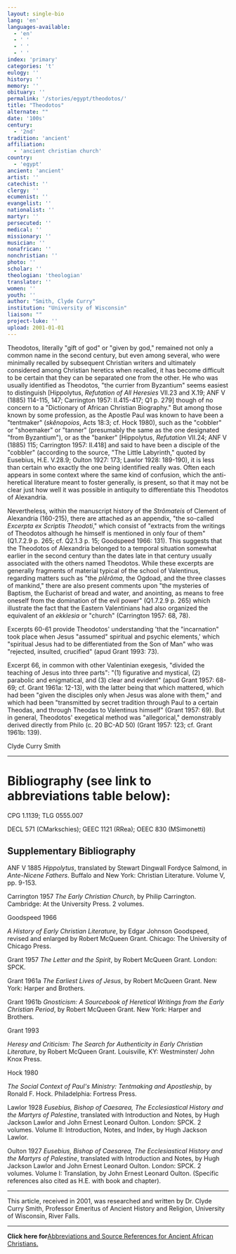 ```yaml
---
layout: single-bio
lang: 'en'
languages-available:
  - 'en'
  - ' '
  - ' '
  - ' '
index: 'primary'
categories: 't'
eulogy: ''
history: ''
memory: ''
obituary: ''
permalink: '/stories/egypt/theodotos/'
title: "Theodotos"
alternate: ""
date: '100s'
century:
  - '2nd'
tradition: 'ancient'
affiliation:
  - 'ancient christian church'
country:
  - 'egypt'
ancient: 'ancient'
artist: ''
catechist: ''
clergy: ''
ecumenist: ''
evangelist: ''
nationalist: ''
martyr: ''
persecuted: ''
medical: ''
missionary: ''
musician: ''
nonafrican: ''
nonchristian: ''
photo: ''
scholar: ''
theologian: 'theologian'
translator: ''
women: ''
youth: ''
author: "Smith, Clyde Curry"
institution: "University of Wisconsin"
liaison: ""
project-luke: ''
upload: 2001-01-01
---
```




Theodotos, literally "gift of god" or "given by god," remained not only a common name in the second century, but even among several, who were minimally recalled by subsequent Christian writers and ultimately considered among Christian heretics when recalled, it has become difficult to be certain that they can be separated one from the other.  He who was usually identified as Theodotos, "the currier from Byzantium" seems easiest to distinguish [Hippolytus, *Refutation of All Heresies* VII.23 and X.19; ANF V (1885) 114-115, 147; Carrington 1957: II.415-417; Q1 p. 279] though of no concern to a "Dictionary of African Christian Biography."  But among those known by some profession, as the Apostle Paul was known to have been a "tentmaker" (*skênopoios*, Acts 18:3; cf. Hock 1980), such as the "cobbler" or "shoemaker" or "tanner" (presumably the same as the one designated "from Byzantium"), or as the "banker" [Hippolytus, *Refutation* VII.24; ANF V (1885) 115; Carrington 1957: II.418] and said to have been a disciple of the "cobbler" (according to the source, "The Little Labyrinth," quoted by Eusebius, H.E. V.28.9; Oulton 1927: 173; Lawlor 1928: 189-190), it is less than certain who exactly the one being identified really was.  Often each appears in some context where the same kind of confusion, which the anti-heretical literature meant to foster generally, is present, so that it may not be clear just how well it was possible in antiquity to differentiate this Theodotos of Alexandria.

Nevertheless, within the manuscript history of the *Strômateis* of Clement of Alexandria (160-215), there are attached as an appendix, "the so-called *Excerpta ex Scriptis Theodoti*," which consist of "extracts from the writings of Theodotos although he himself is mentioned in only four of them" (Q1.7.2.9 p. 265; cf. Q2.1.3 p. 15; Goodspeed 1966: 131).  This suggests that the Theodotos of Alexandria belonged to a temporal situation somewhat earlier in the second century than the dates late in that century usually associated with the others named Theodotos.  While these excerpts are generally fragments of material typical of the school of Valentinus, regarding matters such as "the *plêrôma*, the Ogdoad, and the three classes of mankind," there are also present comments upon "the mysteries of Baptism, the Eucharist of bread and water, and anointing, as means to free oneself from the domination of the evil power" (Q1.7.2.9 p. 265) which illustrate the fact that the Eastern Valentinians had also organized the equivalent of an *ekklesia* or "church" (Carrington 1957: 68, 78).

Excerpts 60-61 provide Theodotos' understanding 'that the "incarnation" took place when Jesus "assumed" spiritual and psychic elements,' which "spiritual Jesus had to be differentiated from the Son of Man" who was "rejected, insulted, crucified" (apud Grant 1993: 73).

Excerpt 66, in common with other Valentinian exegesis, "divided the teaching of Jesus into three parts":  "(1) figurative and mystical, (2) parabolic and enigmatical, and (3) clear and evident" (apud Grant 1957: 68-69; cf. Grant 1961a: 12-13), with the latter being that which mattered, which had been "given the disciples only when Jesus was alone with them," and which had been "transmitted by secret tradition through Paul to a certain Theodas, and through Theodas to Valentinus himself" (Grant 1957: 69).  But in general, Theodotos' exegetical method was "allegorical," demonstrably derived directly from Philo (c. 20 BC-AD 50) (Grant 1957: 123; cf. Grant 1961b: 139).

Clyde Curry Smith

---

# Bibliography (see link to abbreviations table below):

CPG 1.1139; TLG 0555.007

DECL 571 (CMarkschies); GEEC 1121 (RRea); OEEC 830 (MSimonetti)

## Supplementary Bibliography

ANF V 1885
*Hippolytus*, translated by Stewart Dingwall Fordyce Salmond, in *Ante-Nicene Fathers*.  Buffalo and New York:  Christian Literature.  Volume V, pp. 9-153.

Carrington 1957
*The Early Christian Church*, by Philip Carrington.  Cambridge:  At the University Press.  2 volumes.

Goodspeed 1966

*A History of Early Christian Literature*, by Edgar Johnson Goodspeed, revised and enlarged by Robert McQueen Grant.  Chicago:  The University of Chicago Press.

Grant 1957
*The Letter and the Spirit*, by Robert McQueen Grant.  London:  SPCK.

Grant 1961a
*The Earliest Lives of Jesus*, by Robert McQueen Grant.  New York:  Harper and Brothers.

Grant 1961b
*Gnosticism:  A Sourcebook of Heretical Writings from the Early Christian Period*, by Robert McQueen Grant.  New York:  Harper and Brothers.

Grant 1993

*Heresy and Criticism:  The Search for Authenticity in Early Christian Literature*, by Robert McQueen Grant.  Louisville, KY:  Westminster/ John Knox Press.

Hock 1980

*The Social Context of Paul's Ministry:  Tentmaking and Apostleship*, by Ronald F. Hock.  Philadelphia:  Fortress Press.

Lawlor 1928
*Eusebius, Bishop of Caesarea, The Ecclesiastical History and the Martyrs of Palestine*, translated with Introduction and Notes, by Hugh Jackson Lawlor and John Ernest Leonard Oulton.  London:  SPCK.  2 volumes.  Volume II:  Introduction, Notes, and Index, by Hugh Jackson Lawlor.

Oulton 1927
*Eusebius, Bishop of Caesarea, The Ecclesiastical History and the Martyrs of Palestine*, translated with Introduction and Notes, by Hugh Jackson Lawlor and John Ernest Leonard Oulton.  London:  SPCK.  2 volumes.  Volume I:  Translation, by John Ernest Leonard Oulton.  (Specific references also cited as H.E. with book and chapter).

---

This article, received in 2001, was researched and written by Dr. Clyde Curry Smith, Professor Emeritus of Ancient History and Religion, University of Wisconsin, River Falls.

---

**Click here for**[Abbreviations and Source References for Ancient African Christians.]({{site.url}}/resources/ancient-references/)
